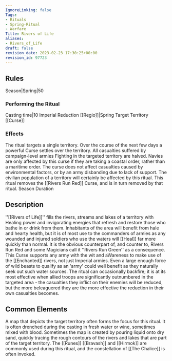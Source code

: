 ```yaml
---
IgnoreLinking: false
Tags:
- Rituals
- Spring-Ritual
- Warfare
Title: Rivers of Life
aliases:
- Rivers_of_Life
draft: false
revision_date: 2023-02-23 17:30:25+00:00
revision_id: 97723
---
```


## Rules
Season|Spring|50
### Performing the Ritual
Casting time|10 Imperial Reduction
[[Regio]]|Spring Target Territory
[[Curse]]
### Effects
The ritual targets a single territory. Over the course of the next few days a powerful Curse settles over the territory. All casualties suffered by campaign-level armies Fighting in the targeted territory are halved. 
Navies are only affected by this curse if they are taking a coastal order, rather than a maritime order. The curse does not affect casualties caused by environmental factors, or by an army disbanding due to lack of support.
The civilian population of a territory will certainly be affected by this ritual.
This ritual removes the [[Rivers Run Red]] Curse, and is in turn removed by that ritual.
Season Duration
## Description
''[[Rivers of Life]]'' fills the rivers, streams and lakes of a territory with Healing power and invigorating energies that refresh and restore those who bathe in or drink from them. Inhabitants of the area will benefit from hale and hearty health, but it is of most use to the commanders of armies as any wounded and injured soldiers who use the waters will [[Heal]] far more quickly than normal. It is the obvious counterpart of, and counter to, Rivers Run Red and some Magicians call it ''Rivers Run Green'' as a consequence.
This Curse supports any army with the wit and aWareness to make use of the [[Enchanted]] rivers, not just Imperial armies. Even a large enough force of wild beasts to qualify as an 'army' could well benefit as they naturally seek out such water sources. The ritual can occasionally backfire; it is at its most effective when allied troops are significantly outnumbered in the targeted area - the casualties they inflict on their enemies will be reduced, but the more beleaguered they are the more effective the reduction in their own casualties becomes.
## Common Elements
A map that depicts the target territory often forms the focus for this ritual. It is often drenched during the casting in fresh water or wine, sometimes mixed with blood. Sometimes the map is created by pouring liquid onto dry sand, quickly tracing the rough contours of the rivers and lakes that are part of the target territory.
The [[Runes]] [[Bravash]] and [[Hirmok]] are commonly used during this ritual, and the constellation of [[The Chalice]] is often invoked.